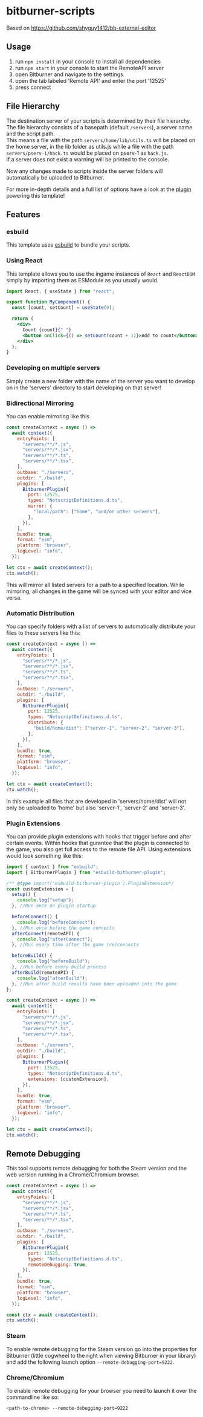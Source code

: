 # bitburner-scripts

Based on <https://github.com/shyguy1412/bb-external-editor>

## Usage

1. run `npm install` in your console to install all dependencies
1. run `npm start` in your console to start the RemoteAPI server
1. open Bitburner and navigate to the settings
1. open the tab labeled 'Remote API' and enter the port '12525'
1. press connect

## File Hierarchy

The destination server of your scripts is determined by their file hierarchy. The file hierarchy consists of a basepath (default `/servers`), a server name and the script path.  
This means a file with the path `servers/home/lib/utils.ts` will be placed on the home server, in the lib folder as utils.js while a file with the path `servers/pserv-1/hack.ts` would be placed on pserv-1 as `hack.js`.  
If a server does not exist a warning will be printed to the console.

Now any changes made to scripts inside the server folders will automatically be uploaded to Bitburner.

For more in-depth details and a full list of options have a look at the [plugin](https://github.com/shyguy1412/esbuild-bitburner-plugin) powering this template!

## Features

### esbuild

This template uses [esbuild](https://esbuild.github.io/) to bundle your scripts.

### Using React

This template allows you to use the ingame instances of `React` and `ReactDOM` simply by importing them as ESModule as you usually would.

```jsx
import React, { useState } from "react";

export function MyComponent() {
  const [count, setCount] = useState(0);

  return (
    <div>
      Count {count}{" "}
      <button onClick={() => setCount(count + 1)}>Add to count</button>
    </div>
  );
}
```

### Developing on multiple servers

Simply create a new folder with the name of the server you want to develop on in the 'servers' directory to start developing on that server!

### Bidirectional Mirroring

You can enable mirroring like this

```js
const createContext = async () =>
  await context({
    entryPoints: [
      "servers/**/*.js",
      "servers/**/*.jsx",
      "servers/**/*.ts",
      "servers/**/*.tsx",
    ],
    outbase: "./servers",
    outdir: "./build",
    plugins: [
      BitburnerPlugin({
        port: 12525,
        types: "NetscriptDefinitions.d.ts",
        mirror: {
          "local/path": ["home", "and/or other servers"],
        },
      }),
    ],
    bundle: true,
    format: "esm",
    platform: "browser",
    logLevel: "info",
  });

let ctx = await createContext();
ctx.watch();
```

This will mirror all listed servers for a path to a specified location.
While mirroring, all changes in the game will be synced with your editor and vice versa.

### Automatic Distribution

You can specify folders with a list of servers to automatically distribute your files to these servers like this:

```js
const createContext = async () =>
  await context({
    entryPoints: [
      "servers/**/*.js",
      "servers/**/*.jsx",
      "servers/**/*.ts",
      "servers/**/*.tsx",
    ],
    outbase: "./servers",
    outdir: "./build",
    plugins: [
      BitburnerPlugin({
        port: 12525,
        types: "NetscriptDefinitions.d.ts",
        distribute: {
          "build/home/dist": ["server-1", "server-2", "server-3"],
        },
      }),
    ],
    bundle: true,
    format: "esm",
    platform: "browser",
    logLevel: "info",
  });

let ctx = await createContext();
ctx.watch();
```

In this example all files that are developed in 'servers/home/dist' will not only be uploaded to 'home' but also 'server-1', 'server-2' and 'server-3'.

### Plugin Extensions

You can provide plugin extensions with hooks that trigger before and after certain events. Within hooks that gurantee that the plugin is connected to the game, you also get full access to the remote file API. Using extensions would look something like this:

```js
import { context } from "esbuild";
import { BitburnerPlugin } from "esbuild-bitburner-plugin";

/** @type import('esbuild-bitburner-plugin').PluginExtension*/
const customExtension = {
  setup() {
    console.log("setup");
  }, //Run once on plugin startup

  beforeConnect() {
    console.log("beforeConnect");
  }, //Run once before the game connects
  afterConnect(remoteAPI) {
    console.log("afterConnect");
  }, //Run every time after the game (re)connects

  beforeBuild() {
    console.log("beforeBuild");
  }, //Run before every build process
  afterBuild(remoteAPI) {
    console.log("afterBuild");
  }, //Run after build results have been uploaded into the game
};

const createContext = async () =>
  await context({
    entryPoints: [
      "servers/**/*.js",
      "servers/**/*.jsx",
      "servers/**/*.ts",
      "servers/**/*.tsx",
    ],
    outbase: "./servers",
    outdir: "./build",
    plugins: [
      BitburnerPlugin({
        port: 12525,
        types: "NetscriptDefinitions.d.ts",
        extensions: [customExtension],
      }),
    ],
    bundle: true,
    format: "esm",
    platform: "browser",
    logLevel: "info",
  });

let ctx = await createContext();
ctx.watch();
```

## Remote Debugging

This tool supports remote debugging for both the Steam version and the web version running in a Chrome/Chromium browser.

```js
const createContext = async () =>
  await context({
    entryPoints: [
      "servers/**/*.js",
      "servers/**/*.jsx",
      "servers/**/*.ts",
      "servers/**/*.tsx",
    ],
    outbase: "./servers",
    outdir: "./build",
    plugins: [
      BitburnerPlugin({
        port: 12525,
        types: "NetscriptDefinitions.d.ts",
        remoteDebugging: true,
      }),
    ],
    bundle: true,
    format: "esm",
    platform: "browser",
    logLevel: "info",
  });

const ctx = await createContext();
ctx.watch();
```

### Steam

To enable remote debugging for the Steam version go into the properties for Bitburner (little cogwheel to the right when viewing Bitburner in your library) and add the following launch option `--remote-debugging-port=9222`.

### Chrome/Chromium

To enable remote debugging for your browser you need to launch it over the commandline like so:

```sh
<path-to-chrome> --remote-debugging-port=9222
```
